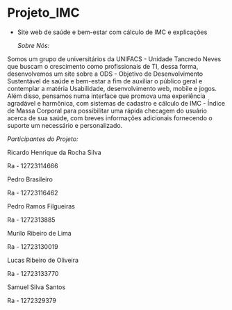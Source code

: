 # Projeto_IMC
- Site web de saúde e bem-estar com cálculo de IMC e explicações


  *Sobre Nós:*

Somos um grupo de universitários da UNIFACS - Unidade Tancredo Neves que buscam o crescimento como profissionais de TI, dessa forma, desenvolvemos um site sobre a ODS - Objetivo de Desenvolvimento Sustentável de saúde e bem-estar a fim de auxiliar o público geral e contemplar a matéria Usabilidade, desenvolvimento web, mobile e jogos. Além disso, pensamos numa interface que promova uma experiência agradável e harmônica, com sistemas de cadastro e cálculo de IMC - Índice de Massa Corporal para possibilitar uma rápida checagem do usuário acerca de sua saúde, com breves informações adicionais fornecendo o suporte um necessário e personalizado.


 *Participantes do Projeto:*


Ricardo Henrique da Rocha Silva

Ra - 12723114666

Pedro Brasileiro

Ra - 12723116462

Pedro Ramos Filgueiras

Ra - 1272313885

Murilo Ribeiro de Lima 

Ra - 12723130019

Lucas Ribeiro de Oliveira

Ra - 12723133770

Samuel Silva Santos

Ra - 1272329379
